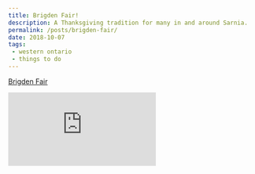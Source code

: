 ```yaml
---
title: Brigden Fair!
description: A Thanksgiving tradition for many in and around Sarnia.
permalink: /posts/brigden-fair/
date: 2018-10-07
tags:
 - western ontario
 - things to do
---
```


[Brigden Fair](https://www.brigdenfair.ca/ "Brigden Fair")


<div class="google-map">
<iframe title="Google Map" src="https://www.google.com/maps/embed?pb=!1m18!1m12!1m3!1d2926.898117690768!2d-82.28220668466246!3d42.81163897915924!2m3!1f0!2f0!3f0!3m2!1i1024!2i768!4f13.1!3m3!1m2!1s0x88257c688be0a9cb%3A0xa0b478b7f62f5aa8!2sBrigden+Fairgrounds!5e0!3m2!1sen!2sca!4v1564282147373!5m2!1sen!2sca" frameborder="0" style="border:0" allowfullscreen></iframe>
</div>